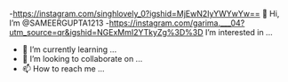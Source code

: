 -https://instagram.com/singhlovely_0?igshid=MjEwN2IyYWYwYw== 👋 Hi, I’m @SAMEERGUPTA1213
-https://instagram.com/garima.___04?utm_source=qr&igshid=NGExMmI2YTkyZg%3D%3D I’m interested in ...
- 🌱 I’m currently learning ...
- 💞️ I’m looking to collaborate on ...
- 📫 How to reach me ...

<!---
SAMEERGUPTA1213/SAMEERGUPTA1213 is a ✨ special ✨ repository because its `README.md` (this file) appears on your GitHub profile.
You can click the Preview link to take a look at your changes.
--->
